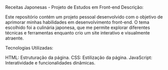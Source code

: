 Receitas Japonesas - Projeto de Estudos em Front-end
Descrição:

Este repositório contém um projeto pessoal desenvolvido com o objetivo de aprimorar minhas habilidades em desenvolvimento front-end. O tema escolhido foi a culinária japonesa, que me permite explorar diferentes técnicas e ferramentas enquanto crio um site interativo e visualmente atraente.

Tecnologias Utilizadas:

HTML: Estruturação da página.
CSS: Estilização da página.
JavaScript: Interatividade e funcionalidades dinâmicas.
